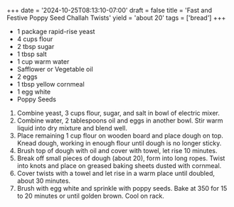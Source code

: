 +++
date = '2024-10-25T08:13:10-07:00'
draft = false
title = 'Fast and Festive Poppy Seed Challah Twists'
yield = 'about 20'
tags = ['bread']
+++

* 1 package rapid-rise yeast
* 4 cups flour
* 2 tbsp sugar
* 1 tbsp salt
* 1 cup warm water
* Safflower or Vegetable oil
* 2 eggs
* 1 tbsp yellow cornmeal
* 1 egg white
* Poppy Seeds

1. Combine yeast, 3 cups flour, sugar, and salt in bowl of electric mixer.
2. Combine water, 2 tablespoons oil and eggs in another bowl. Stir warm liquid into dry mixture and blend well.
3. Place remaining 1 cup flour on wooden board and place dough on top. Knead dough, working in enough flour until dough is no longer sticky.
4. Brush top of dough with oil and cover with towel, let rise 10 minutes.
5. Break off small pieces of dough (about 20), form into long ropes. Twist into knots and place on greased baking sheets dusted with cornmeal.
6. Cover twists with a towel and let rise in a warm place until doubled, about 30 minutes.
7. Brush with egg white and sprinkle with poppy seeds. Bake at 350 for 15 to 20 minutes or until golden brown. Cool on rack.
